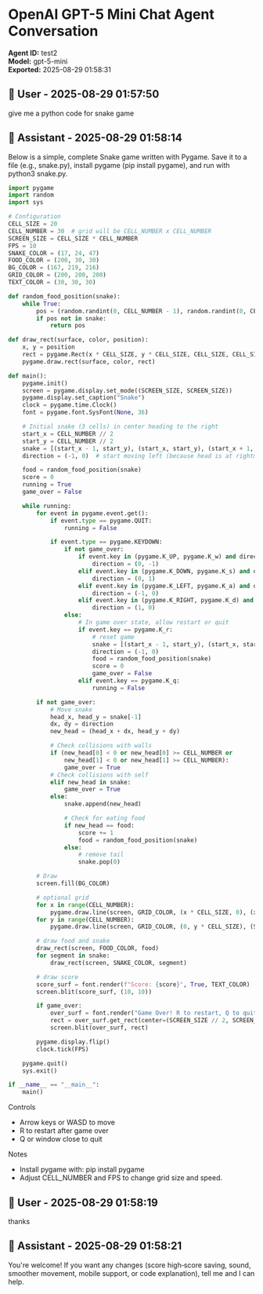 # OpenAI GPT-5 Mini Chat Agent Conversation

**Agent ID:** test2  
**Model:** gpt-5-mini  
**Exported:** 2025-08-29 01:58:31  

## 🧑 User - 2025-08-29 01:57:50

give me a python code for snake game

## 🤖 Assistant - 2025-08-29 01:58:14

Below is a simple, complete Snake game written with Pygame. Save it to a file (e.g., snake.py), install pygame (pip install pygame), and run with python3 snake.py.

```python
import pygame
import random
import sys

# Configuration
CELL_SIZE = 20
CELL_NUMBER = 30  # grid will be CELL_NUMBER x CELL_NUMBER
SCREEN_SIZE = CELL_SIZE * CELL_NUMBER
FPS = 10
SNAKE_COLOR = (17, 24, 47)
FOOD_COLOR = (200, 30, 30)
BG_COLOR = (167, 219, 216)
GRID_COLOR = (200, 200, 200)
TEXT_COLOR = (30, 30, 30)

def random_food_position(snake):
    while True:
        pos = (random.randint(0, CELL_NUMBER - 1), random.randint(0, CELL_NUMBER - 1))
        if pos not in snake:
            return pos

def draw_rect(surface, color, position):
    x, y = position
    rect = pygame.Rect(x * CELL_SIZE, y * CELL_SIZE, CELL_SIZE, CELL_SIZE)
    pygame.draw.rect(surface, color, rect)

def main():
    pygame.init()
    screen = pygame.display.set_mode((SCREEN_SIZE, SCREEN_SIZE))
    pygame.display.set_caption("Snake")
    clock = pygame.time.Clock()
    font = pygame.font.SysFont(None, 36)

    # Initial snake (3 cells) in center heading to the right
    start_x = CELL_NUMBER // 2
    start_y = CELL_NUMBER // 2
    snake = [(start_x - 1, start_y), (start_x, start_y), (start_x + 1, start_y)]
    direction = (-1, 0)  # start moving left (because head is at rightmost)

    food = random_food_position(snake)
    score = 0
    running = True
    game_over = False

    while running:
        for event in pygame.event.get():
            if event.type == pygame.QUIT:
                running = False

            if event.type == pygame.KEYDOWN:
                if not game_over:
                    if event.key in (pygame.K_UP, pygame.K_w) and direction != (0, 1):
                        direction = (0, -1)
                    elif event.key in (pygame.K_DOWN, pygame.K_s) and direction != (0, -1):
                        direction = (0, 1)
                    elif event.key in (pygame.K_LEFT, pygame.K_a) and direction != (1, 0):
                        direction = (-1, 0)
                    elif event.key in (pygame.K_RIGHT, pygame.K_d) and direction != (-1, 0):
                        direction = (1, 0)
                else:
                    # In game over state, allow restart or quit
                    if event.key == pygame.K_r:
                        # reset game
                        snake = [(start_x - 1, start_y), (start_x, start_y), (start_x + 1, start_y)]
                        direction = (-1, 0)
                        food = random_food_position(snake)
                        score = 0
                        game_over = False
                    elif event.key == pygame.K_q:
                        running = False

        if not game_over:
            # Move snake
            head_x, head_y = snake[-1]
            dx, dy = direction
            new_head = (head_x + dx, head_y + dy)

            # Check collisions with walls
            if (new_head[0] < 0 or new_head[0] >= CELL_NUMBER or
                new_head[1] < 0 or new_head[1] >= CELL_NUMBER):
                game_over = True
            # Check collisions with self
            elif new_head in snake:
                game_over = True
            else:
                snake.append(new_head)

                # Check for eating food
                if new_head == food:
                    score += 1
                    food = random_food_position(snake)
                else:
                    # remove tail
                    snake.pop(0)

        # Draw
        screen.fill(BG_COLOR)

        # optional grid
        for x in range(CELL_NUMBER):
            pygame.draw.line(screen, GRID_COLOR, (x * CELL_SIZE, 0), (x * CELL_SIZE, SCREEN_SIZE))
        for y in range(CELL_NUMBER):
            pygame.draw.line(screen, GRID_COLOR, (0, y * CELL_SIZE), (SCREEN_SIZE, y * CELL_SIZE))

        # draw food and snake
        draw_rect(screen, FOOD_COLOR, food)
        for segment in snake:
            draw_rect(screen, SNAKE_COLOR, segment)

        # draw score
        score_surf = font.render(f"Score: {score}", True, TEXT_COLOR)
        screen.blit(score_surf, (10, 10))

        if game_over:
            over_surf = font.render("Game Over! R to restart, Q to quit", True, TEXT_COLOR)
            rect = over_surf.get_rect(center=(SCREEN_SIZE // 2, SCREEN_SIZE // 2))
            screen.blit(over_surf, rect)

        pygame.display.flip()
        clock.tick(FPS)

    pygame.quit()
    sys.exit()

if __name__ == "__main__":
    main()
```

Controls
- Arrow keys or WASD to move
- R to restart after game over
- Q or window close to quit

Notes
- Install pygame with: pip install pygame
- Adjust CELL_NUMBER and FPS to change grid size and speed.

## 🧑 User - 2025-08-29 01:58:19

thanks

## 🤖 Assistant - 2025-08-29 01:58:21

You're welcome! If you want any changes (score high‑score saving, sound, smoother movement, mobile support, or code explanation), tell me and I can help.

